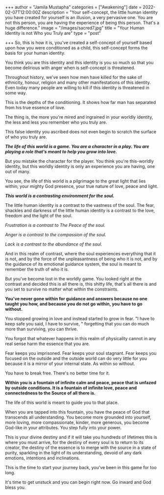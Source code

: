 +++
author = "Jamila Mustapha"
categories = ["Awakening"]
date = 2022-02-07T12:00:00Z
description = "Your self-concept, the little human identity you have created for yourself is an illusion, a very pervasive one. You are not this person, you are having the experience of being this person. That's a huge difference."
image = "/images/sacred7.jpg"
title = "Your Human Identity is not Who you Truly are"
type = "post"

+++
So, this is how it is, you've created a self-concept of yourself based upon how you were conditioned as a child, this self-concept forms the basis for your human identity.

You think you are this identity and this identity is you so much so that you become delirious with anger when is self-concept is threatened.

Throughout history, we've seen how men have killed for the sake of ethnicity, honour, religion and many other manifestations of this identity. Even today many people are willing to kill if this identity is threatened in some way.

This is the depths of the conditioning. It shows how far man has separated from his true essence of love.

The thing is, the more you're mired and ingrained in your worldly identity, the less and less you remember who you truly are.

This false identity you ascribed does not even begin to scratch the surface of who you truly are.

**_The life of this world is a game. You are a character in a play. You are playing a role that's meant to help you grow into love._**

But you mistake the character for the player. You think you're this-worldly identity, but this worldly identity is only an experience you are having, one out of many.

You see, the life of this world is a pilgrimage to the great light that lies within; your mighty God presence, your true nature of love, peace and light.

**_This world is a contrasting environment for the soul._**

The little human identity is a contrast to the vastness of the soul. The fear, shackles and darkness of the little human identity is a contrast to the love, freedom and the light of the soul.

_Frustration is a contrast to The Peace of the soul._

_Anger is a contrast to the compassion of the soul._

_Lack is a contrast to the abundance of the soul._

And in this realm of contrast, where the soul experiences everything that it is not, and by the force of the unpleasantness of being who it is not, and by the guidance of its emotional guidance system, the soul is meant to remember the truth of who it is.

But you've become lost in the worldly game. You looked right at the contrast and decided this is all there is, this shitty life, that's all there is and you set to survive no matter what within the constraints.

**You've never gone within for guidance and answers because no one taught you how, and because you do not go within, you have to go without.**

You stopped growing in love and instead started to grow in fear. "I have to keep safe you said, I have to survive, " forgetting that you can do much more than surviving, you can thrive.

You forgot that whatever happens in this realm of physicality cannot in any real sense harm the essence that you are.

Fear keeps you imprisoned. Fear keeps your soul stagnant. Fear keeps you focused on the outside and the outside world can do very little for you because it is a mirror of your internal state. As within so without.

You have to break free. There's no better time for it.

**Within you is a fountain of infinite calm and peace, peace that is unfazed by outside conditions. It is a fountain of infinite love, peace and connectedness to the Source of all there is.**

The life of this world is meant to guide you to that place.

When you are tapped into this fountain, you have the peace of God that transcends all understanding. You become more grounded into yourself, more loving, more compassionate, kinder, more generous, you become God-like in your attributes. You step fully into your power.

This is your divine destiny and if it will take you hundreds of lifetimes this is where you must arrive, for the destiny of every soul is to return to its creator, the destiny of the essence is to merge with the source in a state of purity, sparkling in the light of its understanding, devoid of any dark emotions, intentions and inclinations.

This is the time to start your journey back, you've been in this game for too long.

It's time to get unstuck and you can begin right now. Go inward and God bless you.